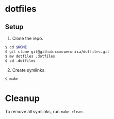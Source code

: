 # dotfiles

## Setup

1. Clone the repo.

  ```sh
  $ cd $HOME
  $ git clone git@github.com:weronica/dotfiles.git
  $ mv dotfiles .dotfiles
  $ cd .dotfiles
  ```

2. Create symlinks.

  ```sh
  $ make
  ```

# Cleanup

To remove all symlinks, run `make clean`.
